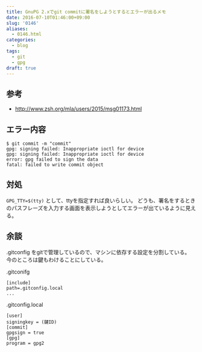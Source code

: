 ```yaml
---
title: GnuPG 2.xでgit commitに署名をしようとするとエラーが出るメモ
date: 2016-07-10T01:46:00+09:00
slug: '0146'
aliases:
  - 0146.html
categories:
  - blog
tags:
  - git
  - gpg
draft: true
---
```



## 参考

* http://www.zsh.org/mla/users/2015/msg01173.html

## エラー内容

```
$ git commit -m "commit"
gpg: signing failed: Inappropriate ioctl for device
gpg: signing failed: Inappropriate ioctl for device
error: gpg failed to sign the data
fatal: failed to write commit object
```

## 対処

`GPG_TTY=$(tty)` として、ttyを指定すれば良いらしい。
どうも、署名をするときのパスフレーズを入力する画面を表示しようとしてエラーが出ているように見える。

## 余談

.gitconfig をgitで管理しているので、マシンに依存する設定を分割している。
今のところは鍵もわけることにしている。

.gitconifg
```
[include]
path=.gitconfig.local
...
```

.gitconfig.local
```
[user]
signingkey = (鍵ID)
[commit]
gpgsign = true
[gpg]
program = gpg2
```
